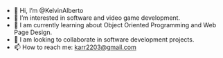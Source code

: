 - 👋 Hi, I’m @KelvinAlberto 
- 👀 I’m interested in software and video game development.
- 🌱 I am currently learning about Object Oriented Programming and Web Page Design.
- 💞️ I am looking to collaborate in software development projects.
- 📫 How to reach me: karr2203@gmail.com

<!---
KelvinAlberto/KelvinAlberto is a ✨ special ✨ repository because its `README.md` (this file) appears on your GitHub profile.
You can click the Preview link to take a look at your changes.
--->
